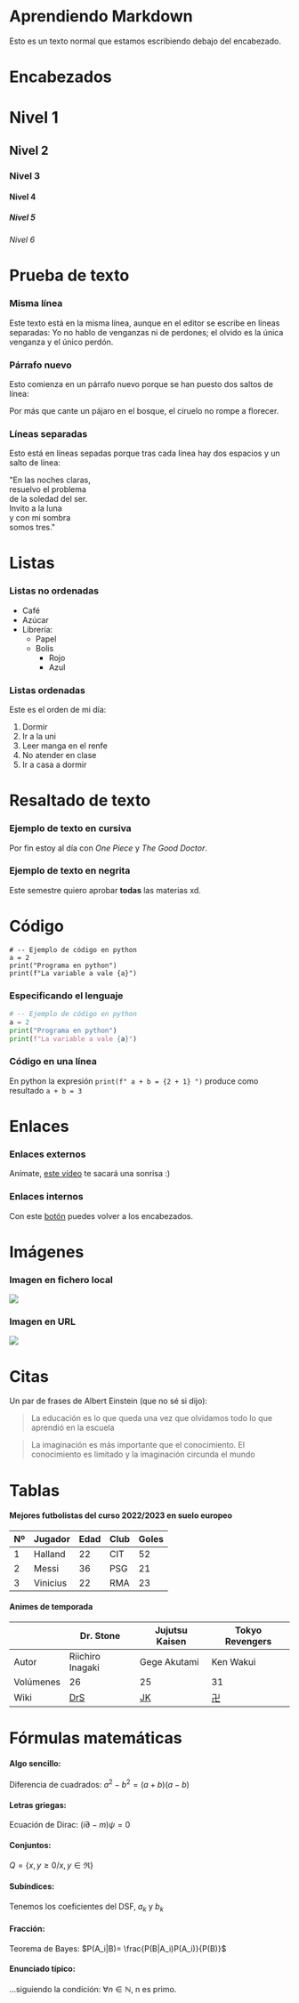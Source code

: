 # Aprendiendo Markdown

Esto es un texto normal que estamos escribiendo debajo del encabezado.

# Encabezados

# Nivel 1
## Nivel 2
### Nivel 3
#### Nivel 4
##### Nivel 5
###### Nivel 6

# Prueba de texto
### Misma línea
Este texto está en
la misma línea, aunque en el
editor se escribe en líneas separadas:
Yo no hablo de venganzas ni de perdones;
el olvido es la única venganza
y el único perdón.
### Párrafo nuevo
Esto comienza en un párrafo nuevo
porque se han puesto dos saltos de línea:

Por más que cante un pájaro
en el bosque, el ciruelo
no rompe a florecer.

### Líneas separadas
Esto está en líneas sepadas
porque tras cada linea hay
dos espacios y un salto de línea:

"En las noches claras,  
resuelvo el problema  
de la soledad del ser.  
Invito a la luna  
y con mi sombra  
somos tres."

# Listas

### Listas no ordenadas

* Café
* Azúcar
* Librería:
  * Papel
  * Bolis
    * Rojo
    * Azul  

### Listas ordenadas

Este es el orden de mi día:

1. Dormir
2. Ir a la uni
3. Leer manga en el renfe
4. No atender en clase
5. Ir a casa a dormir

# Resaltado de texto

### Ejemplo de texto en cursiva

Por fin estoy al día con *One Piece* y *The Good Doctor*.
### Ejemplo de texto en negrita

Este semestre quiero aprobar **todas** las materias xd.

# Código

```
# -- Ejemplo de código en python
a = 2
print("Programa en python")
print(f"La variable a vale {a}")
```
### Especificando el lenguaje
```python
# -- Ejemplo de código en python
a = 2
print("Programa en python")
print(f"La variable a vale {a}")
```

### Código en una línea

En python la expresión `print(f" a + b = {2 + 1} ")` produce como resultado `a + b = 3` 

# Enlaces 

### Enlaces externos

Anímate, [este vídeo](https://www.youtube.com/watch?v=hvL1339luv0&list=PLgfiR8szoXm4rYS_6Q52mUJCBQsBuZTmq&index=10) te sacará una sonrisa :)

### Enlaces internos

Con este [botón](#Encabezados) puedes volver a los encabezados.

# Imágenes

### Imagen en fichero local

![](Snorlax.png)

### Imagen en URL

![](https://www.adobe.com/es/express/create/media_147b85d9e4cb15b95023a74537b8dd2058027f26f.png?width=750&format=png&optimize=medium)

# Citas

Un par de frases de Albert Einstein (que no sé si dijo):

> La educación es lo que queda una vez que olvidamos todo lo que aprendió en la escuela

> La imaginación es más importante que el conocimiento. El conocimiento es limitado y la imaginación circunda el mundo

# Tablas

#### Mejores futbolistas del curso 2022/2023 en suelo europeo

| Nº | Jugador  | Edad | Club | Goles |
|----|----------|------|------|-------|
|  1 | Halland  | 22   | CIT  |  52   |
|  2 | Messi    | 36   | PSG  |  21   |
|  3 | Vinicius | 22   | RMA  |  23   |

#### Animes de temporada

|          | Dr. Stone | Jujutsu Kaisen | Tokyo Revengers |
|----------|-----------|--------|-------|
| Autor | Riichiro Inagaki | Gege Akutami | Ken Wakui |
| Volúmenes |  26  | 25 | 31 |
| Wiki  | [DrS](https://dr-stone.fandom.com/es/wiki/Dr._Stone) | [JK](https://jujutsu-kaisen.fandom.com/es/wiki/Jujutsu_Kaisen_Wiki)  | [卍](https://tokyorevengers.fandom.com/es/wiki/Tokyo%E5%8D%8DRevengers_Wiki) |

# Fórmulas matemáticas

#### Algo sencillo:

Diferencia de cuadrados: $a^2 - b^2 = (a+b)(a-b)$

#### Letras griegas:

Ecuación de Dirac: $(i\partial-m)\psi = 0$

#### Conjuntos:

$`Q = \{ x,y \geq 0 / x,y \in \Re \}`$   

#### Subíndices:

Tenemos los coeficientes del DSF, $a_k$ y $b_k$

#### Fracción:

Teorema de Bayes: $P(A_i|B)= \frac{P(B|A_i)P(A_i)}{P(B)}$

#### Enunciado típico:

...siguiendo la condición: $\forall n \in \mathbb{N}$, n es primo.

